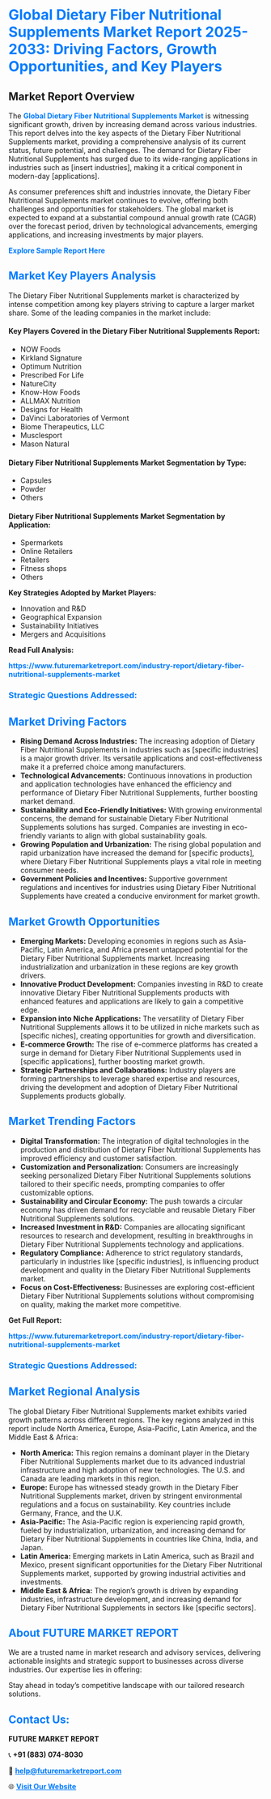 <h1 style="color: #007BFF;">Global Dietary Fiber Nutritional Supplements Market Report 2025-2033: Driving Factors, Growth Opportunities, and Key Players</h1>

<section id="overview">
<h2>Market Report Overview</h2>
<p>The <a href="https://www.futuremarketreport.com/industry-report/dietary-fiber-nutritional-supplements-market" style="color: #007BFF; text-decoration: none;"><strong>Global Dietary Fiber Nutritional Supplements Market</strong></a> is witnessing significant growth, driven by increasing demand across various industries. This report delves into the key aspects of the Dietary Fiber Nutritional Supplements market, providing a comprehensive analysis of its current status, future potential, and challenges. The demand for Dietary Fiber Nutritional Supplements has surged due to its wide-ranging applications in industries such as [insert industries], making it a critical component in modern-day [applications].</p>
<p>As consumer preferences shift and industries innovate, the Dietary Fiber Nutritional Supplements market continues to evolve, offering both challenges and opportunities for stakeholders. The global market is expected to expand at a substantial compound annual growth rate (CAGR) over the forecast period, driven by technological advancements, emerging applications, and increasing investments by major players.</p>
</section>

<section id="overview">
<p><a href="https://www.futuremarketreport.com/request-sample/reportId=101739" style="color: #007BFF; text-decoration: none;"><strong>Explore Sample Report Here</strong></a></p>
</section>

<section id="key-players">
<h2 style="color: #007BFF;">Market Key Players Analysis</h2>
<p>The Dietary Fiber Nutritional Supplements market is characterized by intense competition among key players striving to capture a larger market share. Some of the leading companies in the market include:</p>
<h4>Key Players Covered in the Dietary Fiber Nutritional Supplements Report:</h4>
<ul><li>NOW Foods</li><li>Kirkland Signature</li><li>Optimum Nutrition</li><li>Prescribed For Life</li><li>NatureCity</li><li>Know-How Foods</li><li>ALLMAX Nutrition</li><li>Designs for Health</li><li>DaVinci Laboratories of Vermont</li><li>Biome Therapeutics, LLC</li><li>Musclesport</li><li>Mason Natural</li></ul>
<h4>Dietary Fiber Nutritional Supplements Market Segmentation by Type:</h4>
<ul><li>Capsules</li><li>Powder</li><li>Others</li></ul>

<h4>Dietary Fiber Nutritional Supplements Market Segmentation by Application:</h4>
<ul><li>Spermarkets</li><li>Online Retailers</li><li>Retailers</li><li>Fitness shops</li><li>Others</li></ul>
<p><strong>Key Strategies Adopted by Market Players:</strong></p>
<ul>
<li>Innovation and R&D</li>
<li>Geographical Expansion</li>
<li>Sustainability Initiatives</li>
<li>Mergers and Acquisitions</li>
</ul>
</section>

<section>
<p><strong>Read Full Analysis: </strong></p><a href="https://www.futuremarketreport.com/industry-report/dietary-fiber-nutritional-supplements-market" style="color: #007BFF; text-decoration: none;"><strong>https://www.futuremarketreport.com/industry-report/dietary-fiber-nutritional-supplements-market</strong></a>
<h3 style="color: #007BFF;">Strategic Questions Addressed:</h3>
</section>

<section id="driving-factors">
<h2 style="color: #007BFF;">Market Driving Factors</h2>
<ul>
<li><strong>Rising Demand Across Industries:</strong> The increasing adoption of Dietary Fiber Nutritional Supplements in industries such as [specific industries] is a major growth driver. Its versatile applications and cost-effectiveness make it a preferred choice among manufacturers.</li>
<li><strong>Technological Advancements:</strong> Continuous innovations in production and application technologies have enhanced the efficiency and performance of Dietary Fiber Nutritional Supplements, further boosting market demand.</li>
<li><strong>Sustainability and Eco-Friendly Initiatives:</strong> With growing environmental concerns, the demand for sustainable Dietary Fiber Nutritional Supplements solutions has surged. Companies are investing in eco-friendly variants to align with global sustainability goals.</li>
<li><strong>Growing Population and Urbanization:</strong> The rising global population and rapid urbanization have increased the demand for [specific products], where Dietary Fiber Nutritional Supplements plays a vital role in meeting consumer needs.</li>
<li><strong>Government Policies and Incentives:</strong> Supportive government regulations and incentives for industries using Dietary Fiber Nutritional Supplements have created a conducive environment for market growth.</li>
</ul>
</section>

<section id="growth-opportunities">
<h2 style="color: #007BFF;">Market Growth Opportunities</h2>
<ul>
<li><strong>Emerging Markets:</strong> Developing economies in regions such as Asia-Pacific, Latin America, and Africa present untapped potential for the Dietary Fiber Nutritional Supplements market. Increasing industrialization and urbanization in these regions are key growth drivers.</li>
<li><strong>Innovative Product Development:</strong> Companies investing in R&D to create innovative Dietary Fiber Nutritional Supplements products with enhanced features and applications are likely to gain a competitive edge.</li>
<li><strong>Expansion into Niche Applications:</strong> The versatility of Dietary Fiber Nutritional Supplements allows it to be utilized in niche markets such as [specific niches], creating opportunities for growth and diversification.</li>
<li><strong>E-commerce Growth:</strong> The rise of e-commerce platforms has created a surge in demand for Dietary Fiber Nutritional Supplements used in [specific applications], further boosting market growth.</li>
<li><strong>Strategic Partnerships and Collaborations:</strong> Industry players are forming partnerships to leverage shared expertise and resources, driving the development and adoption of Dietary Fiber Nutritional Supplements products globally.</li>
</ul>
</section>

<section id="trending-factors">
<h2 style="color: #007BFF;">Market Trending Factors</h2>
<ul>
<li><strong>Digital Transformation:</strong> The integration of digital technologies in the production and distribution of Dietary Fiber Nutritional Supplements has improved efficiency and customer satisfaction.</li>
<li><strong>Customization and Personalization:</strong> Consumers are increasingly seeking personalized Dietary Fiber Nutritional Supplements solutions tailored to their specific needs, prompting companies to offer customizable options.</li>
<li><strong>Sustainability and Circular Economy:</strong> The push towards a circular economy has driven demand for recyclable and reusable Dietary Fiber Nutritional Supplements solutions.</li>
<li><strong>Increased Investment in R&D:</strong> Companies are allocating significant resources to research and development, resulting in breakthroughs in Dietary Fiber Nutritional Supplements technology and applications.</li>
<li><strong>Regulatory Compliance:</strong> Adherence to strict regulatory standards, particularly in industries like [specific industries], is influencing product development and quality in the Dietary Fiber Nutritional Supplements market.</li>
<li><strong>Focus on Cost-Effectiveness:</strong> Businesses are exploring cost-efficient Dietary Fiber Nutritional Supplements solutions without compromising on quality, making the market more competitive.</li>
</ul>
</section>

<section>
<p><strong>Get Full Report: </strong></p><a href="https://www.futuremarketreport.com/industry-report/dietary-fiber-nutritional-supplements-market" style="color: #007BFF; text-decoration: none;"><strong>https://www.futuremarketreport.com/industry-report/dietary-fiber-nutritional-supplements-market</strong></a>
<h3 style="color: #007BFF;">Strategic Questions Addressed:</h3>
</section>


<section id="regional-analysis">
<h2 style="color: #007BFF;">Market Regional Analysis</h2>
<p>The global Dietary Fiber Nutritional Supplements market exhibits varied growth patterns across different regions. The key regions analyzed in this report include North America, Europe, Asia-Pacific, Latin America, and the Middle East & Africa:</p>
<ul>
<li><strong>North America:</strong> This region remains a dominant player in the Dietary Fiber Nutritional Supplements market due to its advanced industrial infrastructure and high adoption of new technologies. The U.S. and Canada are leading markets in this region.</li>
<li><strong>Europe:</strong> Europe has witnessed steady growth in the Dietary Fiber Nutritional Supplements market, driven by stringent environmental regulations and a focus on sustainability. Key countries include Germany, France, and the U.K.</li>
<li><strong>Asia-Pacific:</strong> The Asia-Pacific region is experiencing rapid growth, fueled by industrialization, urbanization, and increasing demand for Dietary Fiber Nutritional Supplements in countries like China, India, and Japan.</li>
<li><strong>Latin America:</strong> Emerging markets in Latin America, such as Brazil and Mexico, present significant opportunities for the Dietary Fiber Nutritional Supplements market, supported by growing industrial activities and investments.</li>
<li><strong>Middle East & Africa:</strong> The region’s growth is driven by expanding industries, infrastructure development, and increasing demand for Dietary Fiber Nutritional Supplements in sectors like [specific sectors].</li>
</ul>
</section>

<footer>
<h2 style="color: #007BFF;">About FUTURE MARKET REPORT</h2>
<p>We are a trusted name in market research and advisory services, delivering actionable insights and strategic support to businesses across diverse industries. Our expertise lies in offering:</p>

<p>Stay ahead in today’s competitive landscape with our tailored research solutions.</p>

<h2 style="color: #007BFF;">Contact Us:</h2>
<p><strong>FUTURE MARKET REPORT</strong></p>
<p>📞 <strong>+91 (883) 074-8030</strong></p>
<p>📧 <strong><a href="mailto:help@futuremarketreport.com" style="color: #007BFF;">help@futuremarketreport.com</a></strong></p>
<p>🌐 <strong><a href="https://www.futuremarketreport.com/" style="color: #007BFF;">Visit Our Website</a></strong></p>
</footer>